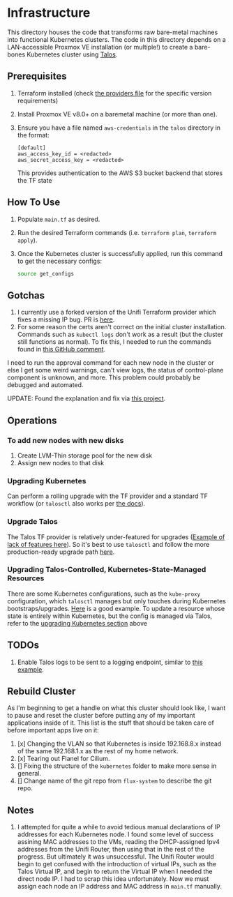 # Infrastructure

This directory houses the code that transforms raw bare-metal machines into functional Kubernetes clusters. The code in this directory depends on a LAN-accessible Proxmox VE installation (or multiple!) to create a bare-bones Kubernetes cluster using [Talos](https://github.com/siderolabs/talos).

## Prerequisites

1. Terraform installed (check [the providers file](./talos/providers.tf) for the specific version requirements)
2. Install Proxmox VE v8.0+ on a baremetal machine (or more than one).
3. Ensure you have a file named `aws-credentials` in the `talos` directory in the format:

    ```text
    [default]
    aws_access_key_id = <redacted>
    aws_secret_access_key = <redacted>
    ```

    This provides authentication to the AWS S3 bucket backend that stores the TF state

## How To Use

1. Populate `main.tf` as desired.
2. Run the desired Terraform commands (i.e. `terraform plan`, `terraform apply`).
3. Once the Kubernetes cluster is successfully applied, run this command to get the necessary configs:

    ```bash
    source get_configs
    ```

## Gotchas

1. I currently use a forked version of the Unifi Terraform provider which fixes a missing IP bug. PR is [here](https://github.com/paultyng/terraform-provider-unifi/pull/430).
2. For some reason the certs aren't correct on the initial cluster installation. Commands such as `kubectl logs` don't work as a result (but the cluster still functions as normal). To fix this, I needed to run the commands found in [this GitHub comment](https://github.com/kubernetes/kubeadm/issues/591#issuecomment-1257061416).

I need to run the approval command for each new node in the cluster or else I get some weird warnings, can't view logs, the status of control-plane component is unknown, and more. This problem could probably be debugged and automated.

UPDATE: Found the explanation and fix via [this project](https://github.com/postfinance/kubelet-csr-approver).

## Operations

### To add new nodes with new disks

1. Create LVM-Thin storage pool for the new disk
2. Assign new nodes to that disk

### Upgrading Kubernetes

Can perform a rolling upgrade with the TF provider and a standard TF workflow (or `talosctl` also works per [the docs](https://www.talos.dev/v1.6/kubernetes-guides/upgrading-kubernetes/)).

### Upgrade Talos

The Talos TF provider is relatively under-featured for upgrades ([Example of lack of features here](https://github.com/siderolabs/terraform-provider-talos/issues/140#issue-2055027252)). So it's best to use `talosctl` and follow the more production-ready upgrade path [here](https://www.talos.dev/v1.6/talos-guides/upgrading-talos/).

### Upgrading Talos-Controlled, Kubernetes-State-Managed Resources

There are some Kubernetes configurations, such as the `kube-proxy` configuration, which `talosctl` manages but only touches during Kubernetes bootstraps/upgrades. [Here](https://github.com/siderolabs/talos/discussions/7835) is a good example. To update a resource whose state is entirely within Kubernetes, but the config is managed via Talos, refer to the [upgrading Kubernetes section](#upgrading-kubernetes) above

## TODOs

1. Enable Talos logs to be sent to a logging endpoint, similar to [this example](https://github.com/buroa/k8s-gitops/blob/860a6b47e39ae0a3c7b91c0ab9ed2294433913fa/talos/talconfig.yaml#L363).

## Rebuild Cluster

As I'm beginning to get a handle on what this cluster should look like, I want to pause and reset the cluster before putting any of my important applications inside of it. This list is the stuff that should be taken care of before important apps live on it:

1. [x] Changing the VLAN so that Kubernetes is inside 192.168.8.x instead of the same 192.168.1.x as the rest of my home network.
2. [x] Tearing out Flanel for Cilium.
3. [] Fixing the structure of the `kubernetes` folder to make more sense in general.
4. [] Change name of the git repo from `flux-system` to describe the git repo.

## Notes

1. I attempted for quite a while to avoid tedious manual declarations of IP addresses for each Kubernetes node. I found some level of success assining MAC addresses to the VMs, reading the DHCP-assigned Ipv4 addresses from the Unifi Router, then using that in the rest of the progress. But ultimately it was unsuccessful. The Unifi Router would begin to get confused with the introduction of virtual IPs, such as the Talos Virtual IP, and begin to return the Virtual IP when I needed the direct node IP. I had to scrap this idea unfortunately. Now we must assign each node an IP address and MAC address in `main.tf` manually.
